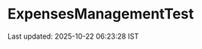 # ExpensesManagementTest




























































































































































































































































































Last updated: 2025-10-22 06:23:28 IST
